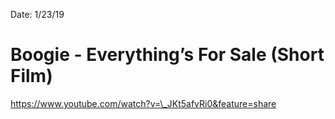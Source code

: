 Date: 1/23/19

# Boogie - Everything’s For Sale (Short Film)

https://www.youtube.com/watch?v=\_JKt5afvRi0&feature=share